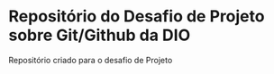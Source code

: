 # Repositório do Desafio de Projeto sobre Git/Github da DIO
Repositório criado para o desafio de Projeto
